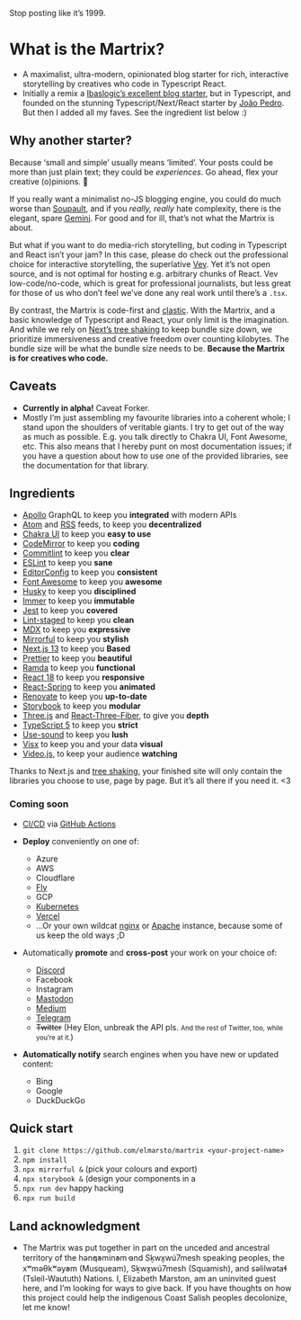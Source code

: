 Stop posting like it’s 1999.

# What is the Martrix?

 - A maximalist, ultra-modern, opinionated blog starter for rich, interactive storytelling by creatives who code in Typescript React. 
 - Initially a remix a [Ibaslogic’s excellent blog starter](https://twitter.com/ibaslogic), but in Typescript, and founded on the stunning Typescript/Next/React starter by [João Pedro](https://twitter.com/jpedroschmitz). But then I added all my faves. See the ingredient list below :)

## Why another starter?

Because ‘small and simple’ usually means ‘limited’. Your posts could be more than just plain text; they could be *experiences*. Go ahead, flex your creative (o)pinions. 🪽

If you really want a minimalist no-JS blogging engine, you could do much worse than [Soupault](https://soupault.app), and if you *really, really* hate complexity, there is the elegant, spare [Gemini](https://gemini.circumlunar.space). For good and for ill, that’s not what the Martrix is about. 

But what if you want to do media-rich storytelling, but coding in Typescript and React isn’t your jam? In this case, please do check out the professional choice for interactive storytelling, the superlative [Vev](https://vev.design). Yet it’s not open source, and is not optimal for hosting e.g. arbitrary chunks of React. Vev low-code/no-code, which is great for professional journalists, but less great for those of us who don’t feel we’ve done any real work until there’s a `.tsx`. 

By contrast, the Martrix is code-first and [clastic](https://en.wiktionary.org/wiki/clastic). With the Martrix, and a basic knowledge of Typescript and React, your only limit is the imagination. And while we rely on [Next’s tree shaking](https://nextjs.org/blog/next-10-2) to keep bundle size down, we prioritize immersiveness and creative freedom over counting kilobytes. The bundle size will be what the bundle size needs to be. **Because the Martrix is for creatives who code.** 

## Caveats

  - **Currently in alpha!** Caveat Forker.
  - Mostly I’m just assembling my favourite libraries into a coherent whole; I stand upon the shoulders of veritable giants. I try to get out of the way as much as possible. E.g. you talk directly to Chakra UI, Font Awesome, etc. This also means that I hereby punt on most documentation issues; if you have a question about how to use one of the provided libraries, see the documentation for that library. 

## Ingredients

 - [Apollo](https://www.apollographql.com) GraphQL to keep you **integrated** with modern APIs
 - [Atom](https://en.wikipedia.org/wiki/Atom_(web_standard)) and [RSS](https://en.wikipedia.org/wiki/RSS) feeds, to keep you **decentralized**
 - [Chakra UI](https://chakra-ui.com) to keep you **easy to use**
 - [CodeMirror](https://codemirror.net) to keep you **coding**
 - [Commitlint](https://commitlint.js.org) to keep you **clear**
 - [ESLint](https://eslint.org) to keep you **sane**
 - [EditorConfig](https://editorconfig.org/) to keep you **consistent**
 - [Font Awesome](https://editorconfig.org/) to keep you **awesome**
 - [Husky](https://typicode.github.io/husky/#/) to keep you **disciplined**
 - [Immer](https://immerjs.github.io/immer/) to keep you **immutable**
 - [Jest](https://jestjs.io/) to keep you **covered**
 - [Lint-staged](https://github.com/okonet/lint-staged) to keep you **clean**
 - [MDX](https://mdxjs.com/) to keep you **expressive**
 - [Mirrorful](https://github.com/Mirrorful/mirrorful) to keep you **stylish**
 - [Next.js 13](https://nextjs.org) to keep you **Based**
 - [Prettier](https://prettier.io) to keep you **beautiful**
 - [Ramda](https://ramdajs.com/) to keep you **functional**
 - [React 18](https://react.dev) to keep you **responsive**
 - [React-Spring](https://www.react-spring.dev/) to keep you **animated**
 - [Renovate](https://mend.io) to keep you **up-to-date**
 - [Storybook](https://storybook.js.org) to keep you **modular**
 - [Three.js](https://threejs.org) and [React-Three-Fiber](https://docs.pmnd.rs/react-three-fiber/getting-started/introduction), to give you **depth**
 - [TypeScript 5](https://typescriptlang.org) to keep you **strict**
 - [Use-sound](https://www.joshwcomeau.com/react/announcing-use-sound-react-hook/) to keep you **lush**
 - [Visx](https://airbnb.io/visx) to keep you and your data **visual**
 - [Video.js](https://videojs.com), to keep your audience **watching**

Thanks to Next.js and [tree shaking](https://en.wikipedia.org/wiki/Tree_shaking), your finished site will only contain the libraries you choose to use, page by page. But it’s all there if you need it. <3

### Coming soon

 - [CI/CD](https://github.blog/2022-02-02-build-ci-cd-pipeline-github-actions-four-steps/) via [GitHub Actions](https://github.com/features/actions)
 - **Deploy** conveniently on one of:
   - Azure
   - AWS
   - Cloudflare
   - [Fly](https://fly.io)
   - GCP
   - [Kubernetes](https://kubernetes.io)
   - [Vercel](https://vercel.com) 
   - ...Or your own wildcat [nginx](https://nginx.com) or [Apache](https://apache.org) instance, because some of us keep the old ways ;D
 - Automatically **promote** and **cross-post** your work on your choice of: 
   - [Discord](https://discord.com)
   - Facebook 
   - Instagram
   - [Mastodon](https://mastodon.social)
   - [Medium](https://medium.com)
   - [Telegram](https://telegram.org)
   - ~~Twitter~~ (Hey Elon, unbreak the API pls. <small>And the rest of Twitter, too, while you’re at it.</small>)

 - **Automatically notify** search engines when you have new or updated content:
   - Bing
   - Google
   - DuckDuckGo


## Quick start
 1. `git clone https://github.com/elmarsto/martrix <your-project-name>`
 2. `npm install`
 3. `npx mirrorful &` (pick your colours and export)
 4. `npx storybook &` (design your components in a 
 5. `npx run dev` happy hacking
 6. `npx run build` 


## Land acknowledgment

 - The Martrix was put together in part on the unceded and ancestral territory of the hən̓q̓əmin̓əm̓ and Sḵwx̱wú7mesh speaking peoples, the xʷməθkʷəy̓əm (Musqueam), Sḵwx̱wú7mesh (Squamish), and səlilwətaɬ (Tsleil-Waututh) Nations. I, Elizabeth Marston, am an uninvited guest here, and I’m looking for ways to give back. If you have thoughts on how this project could help the indigenous Coast Salish peoples decolonize, let me know!

